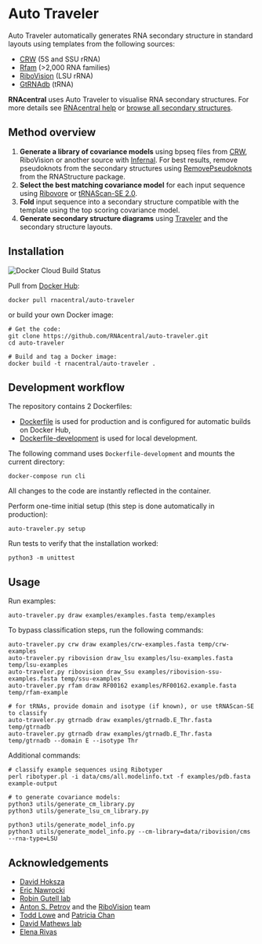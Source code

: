 
# Auto Traveler

Auto Traveler automatically generates RNA secondary structure in standard layouts using templates from the following sources:

 - [CRW](http://www.rna.ccbb.utexas.edu) (5S and SSU rRNA)
 - [Rfam](https://rfam.org) (>2,000 RNA families)
 - [RiboVision](http://apollo.chemistry.gatech.edu/RiboVision/#) (LSU rRNA)
 - [GtRNAdb](http://gtrnadb.ucsc.edu) (tRNA)

**RNAcentral** uses Auto Traveler to visualise RNA secondary structures. For more details see [RNAcentral help](https://rnacentral.org/help/secondary-structure) or [browse all secondary  structures](https://rnacentral.org/search?q=has_secondary_structure:%22True%22).

## Method overview

1. **Generate a library of covariance models** using bpseq files from [CRW](http://www.rna.icmb.utexas.edu/DAT/3C/Structure/index.php), RiboVision or another source with [Infernal](http://eddylab.org/infernal/). For best results, remove pseudoknots from the secondary structures using [RemovePseudoknots](https://rna.urmc.rochester.edu/Text/RemovePseudoknots.html) from the RNAStructure package.
1. **Select the best matching covariance model** for each input sequence
using [Ribovore](https://github.com/nawrockie/ribovore) or [tRNAScan-SE 2.0](http://lowelab.ucsc.edu/tRNAscan-SE/).
1. **Fold** input sequence into a secondary structure compatible with the template
using the top scoring covariance model.
1. **Generate secondary structure diagrams** using [Traveler](https://github.com/davidhoksza/traveler) and the secondary structure layouts.

## Installation

![Docker Cloud Build Status](https://img.shields.io/docker/cloud/build/rnacentral/auto-traveler)

Pull from [Docker Hub](https://hub.docker.com/r/rnacentral/auto-traveler):

```
docker pull rnacentral/auto-traveler
```

or build your own Docker image:

```
# Get the code:
git clone https://github.com/RNAcentral/auto-traveler.git
cd auto-traveler

# Build and tag a Docker image:
docker build -t rnacentral/auto-traveler .
```

## Development workflow

The repository contains 2 Dockerfiles:

- [Dockerfile](./Dockerfile) is used for production and is configured for automatic builds on Docker Hub,
- [Dockerfile-development](./Dockerfile-development) is used for local development.

The following command uses `Dockerfile-development` and mounts the current directory:
```
docker-compose run cli
```

All changes to the code are instantly reflected in the container.

Perform one-time initial setup (this step is done automatically in production):
```
auto-traveler.py setup
```

Run tests to verify that the installation worked:
```
python3 -m unittest
```

## Usage

Run examples:

```
auto-traveler.py draw examples/examples.fasta temp/examples
```

To bypass classification steps, run the following commands:
```
auto-traveler.py crw draw examples/crw-examples.fasta temp/crw-examples
auto-traveler.py ribovision draw_lsu examples/lsu-examples.fasta temp/lsu-examples
auto-traveler.py ribovision draw_Ssu examples/ribovision-ssu-examples.fasta temp/ssu-examples
auto-traveler.py rfam draw RF00162 examples/RF00162.example.fasta temp/rfam-example

# for tRNAs, provide domain and isotype (if known), or use tRNAScan-SE to classify
auto-traveler.py gtrnadb draw examples/gtrnadb.E_Thr.fasta temp/gtrnadb
auto-traveler.py gtrnadb draw examples/gtrnadb.E_Thr.fasta temp/gtrnadb --domain E --isotype Thr
```

Additional commands:

```
# classify example sequences using Ribotyper
perl ribotyper.pl -i data/cms/all.modelinfo.txt -f examples/pdb.fasta example-output

# to generate covariance models:
python3 utils/generate_cm_library.py
python3 utils/generate_lsu_cm_library.py

python3 utils/generate_model_info.py
python3 utils/generate_model_info.py --cm-library=data/ribovision/cms --rna-type=LSU
```

## Acknowledgements

- [David Hoksza](https://github.com/davidhoksza)
- [Eric Nawrocki](https://github.com/nawrockie)
- [Robin Gutell lab](http://www.rna.ccbb.utexas.edu)
- [Anton S. Petrov](https://cool.gatech.edu/people/petrov-anton) and the [RiboVision](http://apollo.chemistry.gatech.edu/RiboVision/#) team
- [Todd Lowe](https://users.soe.ucsc.edu/~lowe/) and [Patricia Chan](https://www.soe.ucsc.edu/people/pchan)
- [David Mathews lab](http://rna.urmc.rochester.edu/RNAstructure.html)
- [Elena Rivas](https://twitter.com/RivasElenaRivas)
